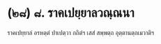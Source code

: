 <h1>(๒๘) ๘. ราคเปยฺยาลวณฺณนา</h1>
<p> ราคเปยฺยาลํ อรหตฺตํ ปาเปตฺวา กถิตํฯ เสสํ สพฺพตฺถ อุตฺตานตฺถเมวาติฯ</p>

</p>

</p>





